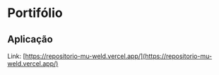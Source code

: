 # Portifólio

## Aplicação

Link: [https://repositorio-mu-weld.vercel.app/](https://repositorio-mu-weld.vercel.app/)